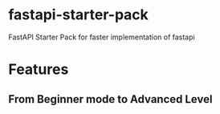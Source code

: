 # fastapi-starter-pack
FastAPI Starter Pack for faster implementation of fastapi

# Features
## From Beginner mode to Advanced Level
